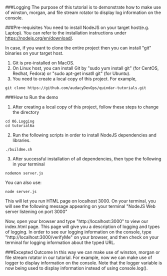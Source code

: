 ###Logging
The purpose of this tutorial is to demonstrate how to make use of winston, morgan, and file stream rotator to display log information on the console.

###Pre-requisites
You need to install NodeJS on your target host(e.g. Laptop). You can refer to the installation instructions under https://nodejs.org/en/download/.

In case, if you want to clone the entire project then you can install "git" binaries on your target host.

1. Git is pre-installed on MacOS.
2. On Linux host, you can install Git by "sudo yum install git" (for CentOS, Redhat, Fedora) or "sudo apt-get insatll git" (for Ubuntu).
3. You need to create a local copy of this project. For example,

```
git clone https://github.com/audacyDevOps/quindar-tutorials.git
 ```
###How to Run the demo
1. After creating a local copy of this project, follow these steps to change the directory

```
cd 06.Logging
cd tutorial6a
```

2. Run the following scripts in order to install NodeJS dependencies and libraries.

```
./buildme.sh

```

3. After successful installation of all dependencies, then type the following in your terminal

```
nodemon server.js

```
You can also use:

```
node server.js
```

This will let you run HTML page on localhost 3000. On your terminal, you will see the following message appearing on your terminal
"NodeJS Web server listening on port 3000"

Now, open your browser and type "http://localhost:3000" to view our index.html page. This page will give you a description of logging and types of logging.
In order to see our logging information on the console, type "http://localhost:3000/verifyMe" on your browser, and then check on your terminal for logging information about the typed URL.

###Excepted Outcome
In this way we can make use of winston, morgan or file stream rotator in our tutorial. For example, now we can make use of logger to display information on the console.
Note that the logger variable is now being used to display information instead of using console.log().



